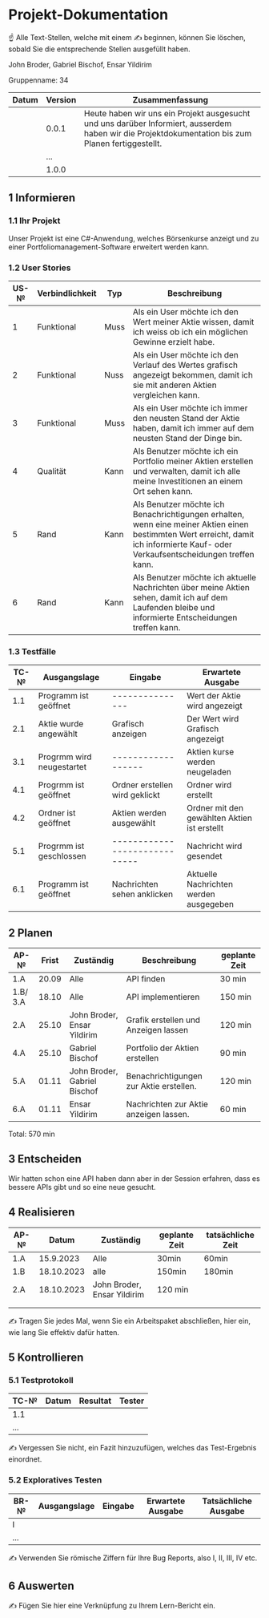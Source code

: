 # Projekt-Dokumentation

☝️ Alle Text-Stellen, welche mit einem ✍️ beginnen, können Sie löschen, sobald Sie die entsprechende Stellen ausgefüllt haben.

John Broder, Gabriel Bischof, Ensar Yildirim

Gruppenname: 34

| Datum | Version | Zusammenfassung                                              |
| ----- | ------- | ------------------------------------------------------------ |
|       | 0.0.1   | Heute haben wir uns ein Projekt ausgesucht und uns darüber Informiert, ausserdem haben wir die Projektdokumentation bis zum Planen fertiggestellt.|
|       | ...     |                                                              |
|       | 1.0.0   |                                                              |

## 1 Informieren

### 1.1 Ihr Projekt

Unser Projekt ist eine C#-Anwendung, welches Börsenkurse anzeigt und zu einer Portfoliomanagement-Software erweitert werden kann.

### 1.2 User Stories

| US-№ | Verbindlichkeit | Typ  | Beschreibung                       |
| ---- | --------------- | ---- | ---------------------------------- |
| 1    |  Funktional     | Muss | Als ein User möchte ich den Wert meiner Aktie wissen, damit ich weiss ob ich ein möglichen Gewinne erzielt habe.|
| 2    |  Funktional     | Nuss | Als ein User möchte ich den Verlauf des Wertes grafisch angezeigt bekommen, damit ich sie mit anderen Aktien vergleichen kann. |   
| 3    |  Funktional     | Muss | Als ein User möchte ich immer den neusten Stand der Aktie haben, damit ich immer auf dem neusten Stand der Dinge bin.|
| 4    |  Qualität       | Kann | Als Benutzer möchte ich ein Portfolio meiner Aktien erstellen und verwalten, damit ich alle meine Investitionen an einem Ort sehen kann.  | 
| 5    |  Rand           | Kann | Als Benutzer möchte ich Benachrichtigungen erhalten, wenn eine meiner Aktien einen bestimmten Wert erreicht, damit ich informierte Kauf- oder Verkaufsentscheidungen treffen kann.|
| 6    |  Rand           | Kann | Als Benutzer möchte ich aktuelle Nachrichten über meine Aktien sehen, damit ich auf dem Laufenden bleibe und informierte Entscheidungen treffen kann.|


### 1.3 Testfälle

| TC-№ | Ausgangslage | Eingabe | Erwartete Ausgabe |
| ---- | ------------ | ------- | ----------------- |
| 1.1  | Programm ist geöffnet    |  ---------------               | Wert der Aktie wird angezeigt               |
| 2.1  | Aktie wurde angewählt    | Grafisch anzeigen              | Der Wert wird Grafisch angezeigt            |
| 3.1  |Progrmm wird neugestartet |------------------              | Aktien kurse werden neugeladen              |
| 4.1  |Progrmm ist geöffnet      | Ordner erstellen wird geklickt | Ordner wird erstellt                        |
| 4.2  |Ordner ist geöffnet       | Aktien werden ausgewählt       | Ordner mit den gewählten Aktien ist erstellt|
| 5.1  |Progrmm ist geschlossen   | -----------------------------  | Nachricht wird gesendet                     |
| 6.1  |Programm ist geöffnet     | Nachrichten sehen anklicken    | Aktuelle Nachrichten werden ausgegeben      |

## 2 Planen

| AP-№ | Frist | Zuständig | Beschreibung | geplante Zeit |
| ---- | ----- | --------- | ------------ | ------------- |
| 1.A      | 20.09 | Alle                              | API finden                              | 30 min  |
| 1.B/ 3.A | 18.10 | Alle                              | API implementieren                      | 150 min |
| 2.A      | 25.10 | John Broder, Ensar Yildirim       | Grafik erstellen und Anzeigen lassen    | 120 min |
| 4.A      | 25.10 | Gabriel Bischof                   | Portfolio der Aktien erstellen          | 90 min  |
| 5.A      | 01.11 | John Broder, Gabriel Bischof      | Benachrichtigungen zur Aktie erstellen. | 120 min |
| 6.A      | 01.11 | Ensar Yildirim                     | Nachrichten zur Aktie anzeigen lassen.  | 60 min  |
Total: 570 min

## 3 Entscheiden

Wir hatten schon eine API haben dann aber in der Session erfahren, dass es bessere APIs gibt und so eine neue gesucht.

## 4 Realisieren

| AP-№ | Datum | Zuständig | geplante Zeit | tatsächliche Zeit |
| ---- | ----- | --------- | ------------- | ----------------- |
| 1.A  |15.9.2023|Alle|30min|60min|
| 1.B  |18.10.2023|alle|150min|180min|
|2.A  |18.10.2023|John Broder, Ensar Yildirim|120 min      |      |
|     |         |    |      |      |
|     |         |    |      |      |

✍️ Tragen Sie jedes Mal, wenn Sie ein Arbeitspaket abschließen, hier ein, wie lang Sie effektiv dafür hatten.

## 5 Kontrollieren

### 5.1 Testprotokoll

| TC-№ | Datum | Resultat | Tester |
| ---- | ----- | -------- | ------ |
| 1.1  |       |          |        |
| ...  |       |          |        |

✍️ Vergessen Sie nicht, ein Fazit hinzuzufügen, welches das Test-Ergebnis einordnet.

### 5.2 Exploratives Testen

| BR-№ | Ausgangslage | Eingabe | Erwartete Ausgabe | Tatsächliche Ausgabe |
| ---- | ------------ | ------- | ----------------- | -------------------- |
| I    |              |         |                   |                      |
| ...  |              |         |                   |                      |

✍️ Verwenden Sie römische Ziffern für Ihre Bug Reports, also I, II, III, IV etc.

## 6 Auswerten

✍️ Fügen Sie hier eine Verknüpfung zu Ihrem Lern-Bericht ein.
